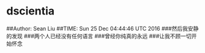 # dscientia
##Author: Sean Liu
##TIME: Sun 25 Dec 04:44:46 UTC 2016
###然后我安静的发现
###两个人已经没有任何语言
###曾经你纯真的永远
###让我不顾一切开始怀念
